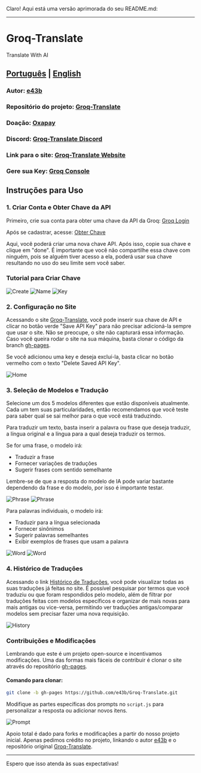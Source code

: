 Claro! Aqui está uma versão aprimorada do seu README.md:

---

# Groq-Translate

Translate With AI

## [Português](Readme-pt.md) | [English](README.md)

### Autor: [e43b](https://github.com/e43b/)
### Repositório do projeto: [Groq-Translate](https://github.com/e43b/Groq-Translate)
### Doação: [Oxapay](https://oxapay.com/donate/40874860)
### Discord: [Groq-Translate Discord](https://discord.gg/bEyHhmbRVw)
### Link para o site: [Groq-Translate Website](https://e43b.github.io/Groq-Translate/)
### Gere sua Key: [Groq Console](https://console.groq.com/keys)

## Instruções para Uso

### 1. Criar Conta e Obter Chave da API

Primeiro, crie sua conta para obter uma chave da API da Groq:
[Groq Login](https://console.groq.com/login)

Após se cadastrar, acesse: [Obter Chave](https://console.groq.com/keys)

Aqui, você poderá criar uma nova chave API. Após isso, copie sua chave e clique em "done". É importante que você não compartilhe essa chave com ninguém, pois se alguém tiver acesso a ela, poderá usar sua chave resultando no uso do seu limite sem você saber.

### Tutorial para Criar Chave

![Create](img/createkey.png)
![Name](img/nomekey.png)
![Key](img/key.png)

### 2. Configuração no Site

Acessando o site [Groq-Translate](https://e43b.github.io/Groq-Translate/), você pode inserir sua chave de API e clicar no botão verde "Save API Key" para não precisar adicioná-la sempre que usar o site. Não se preocupe, o site não capturará essa informação. Caso você queira rodar o site na sua máquina, basta clonar o código da branch [gh-pages](https://github.com/e43b/Groq-Translate/tree/gh-pages).

Se você adicionou uma key e deseja excluí-la, basta clicar no botão vermelho com o texto "Delete Saved API Key".

![Home](img/home.png)

### 3. Seleção de Modelos e Tradução

Selecione um dos 5 modelos diferentes que estão disponíveis atualmente. Cada um tem suas particularidades, então recomendamos que você teste para saber qual se sai melhor para o que você está traduzindo.

Para traduzir um texto, basta inserir a palavra ou frase que deseja traduzir, a língua original e a língua para a qual deseja traduzir os termos.

Se for uma frase, o modelo irá:
- Traduzir a frase
- Fornecer variações de traduções
- Sugerir frases com sentido semelhante

Lembre-se de que a resposta do modelo de IA pode variar bastante dependendo da frase e do modelo, por isso é importante testar.

![Phrase](img/frase.png)
![Phrase](img/frase1.png)

Para palavras individuais, o modelo irá:
- Traduzir para a língua selecionada
- Fornecer sinônimos
- Sugerir palavras semelhantes
- Exibir exemplos de frases que usam a palavra

![Word](img/palavra.png)
![Word](img/palavra1.png)

### 4. Histórico de Traduções

Acessando o link [Histórico de Traduções](https://e43b.github.io/Groq-Translate/#historico), você pode visualizar todas as suas traduções já feitas no site. É possível pesquisar por termos que você traduziu ou que foram respondidos pelo modelo, além de filtrar por traduções feitas com modelos específicos e organizar de mais novas para mais antigas ou vice-versa, permitindo ver traduções antigas/comparar modelos sem precisar fazer uma nova requisição.

![History](img/historico.png)

### Contribuições e Modificações

Lembrando que este é um projeto open-source e incentivamos modificações. Uma das formas mais fáceis de contribuir é clonar o site através do repositório [gh-pages](https://github.com/e43b/Groq-Translate/tree/gh-pages).

#### Comando para clonar:
```bash
git clone -b gh-pages https://github.com/e43b/Groq-Translate.git
```

Modifique as partes específicas dos prompts no `script.js` para personalizar a resposta ou adicionar novos itens.

![Prompt](img/prompt.png)

Apoio total é dado para forks e modificações a partir do nosso projeto inicial. Apenas pedimos crédito no projeto, linkando o autor [e43b](https://github.com/e43b/) e o repositório original [Groq-Translate](https://github.com/e43b/Groq-Translate/).

---

Espero que isso atenda às suas expectativas!
